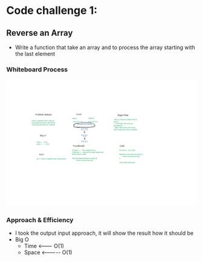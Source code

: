 # Code challenge 1:

## Reverse an Array
<!-- Description of the challenge -->
- Write a function that take an array and to process the array starting with the last element

### Whiteboard Process
<!-- Embedded whiteboard image -->

![image](/images/array-reverse.png)

### Approach & Efficiency
<!-- What approach did you take? Discuss Why. What is the Big O space/time for this approach? -->
- I took the output input approach, it will show the result how it should be 
- Big O 
   - Time <--- O(1)
   - Space <----- O(1)